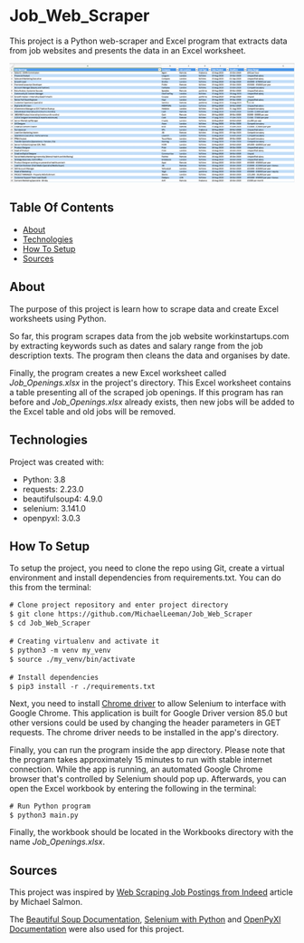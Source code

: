 # Job_Web_Scraper
This project is a Python web-scraper and Excel program that extracts data from job websites and presents the data in an Excel worksheet.

![](/images/worksheet_screenshot.png)
## Table Of Contents
* [About](#about)
* [Technologies](#technologies)
* [How To Setup](#how-to-setup)
* [Sources](#sources)

## About
The purpose of this project is learn how to scrape data and create Excel worksheets using Python. 

So far, this program scrapes data from the job website workinstartups.com by extracting keywords such as dates and salary range from the job description texts. The program then cleans the data and organises by date.

Finally, the program creates a new Excel worksheet called _Job_Openings.xlsx_ in the project's directory. This Excel worksheet contains a table presenting all of the scraped job openings. If this program has ran before and _Job_Openings.xlsx_ already exists, then new jobs will be added to the Excel table and old jobs will be removed.

## Technologies
Project was created with:
* Python: 3.8
* requests: 2.23.0
* beautifulsoup4: 4.9.0
* selenium: 3.141.0
* openpyxl: 3.0.3

## How To Setup
To setup the project, you need to clone the repo using Git, create a virtual environment and install dependencies from requirements.txt. You can do this from the terminal:

```buildoutcfg
# Clone project repository and enter project directory
$ git clone https://github.com/MichaelLeeman/Job_Web_Scraper
$ cd Job_Web_Scraper

# Creating virtualenv and activate it
$ python3 -m venv my_venv
$ source ./my_venv/bin/activate

# Install dependencies
$ pip3 install -r ./requirements.txt
```
Next, you need to install [Chrome driver](https://sites.google.com/a/chromium.org/chromedriver/downloads) to allow Selenium to interface with Google Chrome. This application is built for Google Driver version 85.0 but other versions could be used by changing the header parameters in GET requests. The chrome driver needs to be installed in the app's directory.

Finally, you can run the program inside the app directory. Please note that the program takes approximately 15 minutes to run with stable internet connection. While the app is running, an automated Google Chrome browser that's controlled by Selenium should pop up. Afterwards, you can open the Excel workbook by entering the following in the terminal:
```buildoutcfg
# Run Python program
$ python3 main.py
```
Finally, the workbook should be located in the Workbooks directory with the name _Job_Openings.xlsx_.

## Sources

This project was inspired by [Web Scraping Job Postings from Indeed](https://medium.com/@msalmon00/web-scraping-job-postings-from-indeed-96bd588dcb4b) article  by Michael Salmon. 

The [Beautiful Soup Documentation](https://www.crummy.com/software/BeautifulSoup/bs4/doc/), [Selenium with Python](https://selenium-python.readthedocs.io/) and [OpenPyXl Documentation](https://openpyxl.readthedocs.io/en/stable/) were also used for this project.
